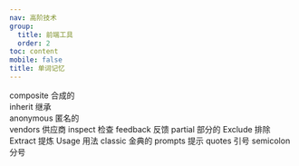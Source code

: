```yaml
---
nav: 高阶技术
group:
  title: 前端工具
  order: 2
toc: content
mobile: false
title: 单词记忆
---
```


composite 合成的  
inherit 继承  
anonymous 匿名的  
vendors 供应商
inspect 检查
feedback 反馈
partial 部分的
Exclude 排除
Extract 提炼
Usage 用法
classic 金典的
prompts 提示
quotes 引号
semicolon 分号
